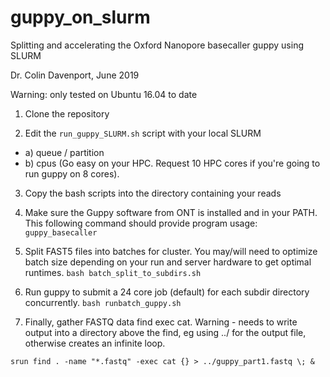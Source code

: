 # guppy_on_slurm
Splitting and accelerating the Oxford Nanopore basecaller guppy using SLURM 


Dr. Colin Davenport, June 2019

Warning: only tested on Ubuntu 16.04 to date

1. Clone the repository

2. Edit the `run_guppy_SLURM.sh` script with your local SLURM 
  - a) queue / partition
  - b) cpus (Go easy on your HPC. Request 10 HPC cores if you're going to run guppy on 8 cores). 

3. Copy the bash scripts into the directory containing your reads

4. Make sure the Guppy software from ONT is installed and in your PATH. This following command should provide program usage:
  `guppy_basecaller`

5. Split FAST5 files into batches for cluster. You may/will need to optimize batch size depending on your run and server hardware to get optimal runtimes. 
    `bash batch_split_to_subdirs.sh`

6. Run guppy to submit a 24 core job (default) for each subdir directory concurrently.
   `bash runbatch_guppy.sh`
  
7. Finally, gather FASTQ data
  find exec cat. Warning - needs to write output into a directory above the find, eg 
  using ../ for the output file, otherwise creates an infinite loop. 
  
  `srun find . -name "*.fastq" -exec cat {} > ../guppy_part1.fastq \; &`
